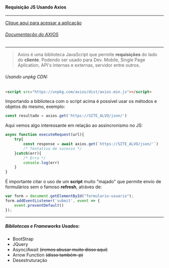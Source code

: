 #### Requisição JS Usando Axios
------------
<ins>[Clique aqui para acessar a aplicação](https://alessondejesus.github.io/GitHub.Users/ "Clique aqui para acessar a aplicação")</ins>
###### [Documentação do AXIOS](https://github.com/axios/axios "Documentação do AXIOS")
------------
> Axios é uma biblioteca JavaScript que permite **requisições** do lado do **cliente**. Podendo ser usado para Dev. Mobile, Single Page Aplication, API's internas e externas, servidor entre outros.

###### Usando unpkg CDN:
````html
<script src="https://unpkg.com/axios/dist/axios.min.js"></script>
````
Importando a biblioteca com o script acima é possível usar os métodos e objetos do mesmo, exemplo:
```javascript
const resultado = axios.get('https://SITE_ALVO/json/')
```
Aqui vemos algo interessante em relação ao assincronismo no JS:
```javascript
async function executeRequest(url){
    try{       
        const response = await axios.get(`https://SITE_ALVO/json/'`)
        /* Tentativa de sucesso */ 
    }catch(err){
        /* Erro */
        console.log(err)
    }
}
```
É importante citar o uso de um **script** muito "majado" que permite envio de formulários sem o famoso **refresh**, atráves de:
```javascript
var form = document.getElementById("formulario-usuario");
form.addEventListener('submit', event => {
    event.preventDefault()
});
```
------------
##### Bibliotecas e Frameworks Usados:
- BootStrap
- JQuery
- Async/Await ~~(iremos abusar muito disso aqui)~~
- Arrow Function ~~(disso também :p)~~
- Desestruturação
